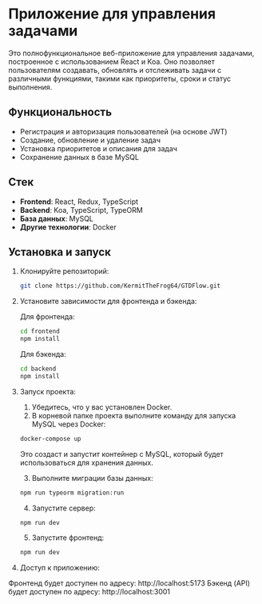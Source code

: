 # Приложение для управления задачами

Это полнофункциональное веб-приложение для управления задачами, построенное с использованием React и Koa. Оно позволяет пользователям создавать, обновлять и отслеживать задачи с различными функциями, такими как приоритеты, сроки и статус выполнения.

## Функциональность
- Регистрация и авторизация пользователей (на основе JWT)
- Создание, обновление и удаление задач
- Установка приоритетов и описания для задач
- Сохранение данных в базе MySQL

## Стек
- **Frontend**: React, Redux, TypeScript
- **Backend**: Koa, TypeScript, TypeORM
- **База данных**: MySQL
- **Другие технологии**: Docker

## Установка и запуск

1. Клонируйте репозиторий:
   
   ```bash
   git clone https://github.com/KermitTheFrog64/GTDFlow.git
   ```
3. Установите зависимости для фронтенда и бэкенда:

   Для фронтенда:
   
   ```bash
   cd frontend
   npm install
   ```
   Для бэкенда:

    ```bash
   cd backend
   npm install
   ```
5. Запуск проекта:

    1. Убедитесь, что у вас установлен Docker.
    2. В корневой папке проекта выполните команду для запуска MySQL через Docker:

   ```bash
   docker-compose up
   ```
   Это создаст и запустит контейнер с MySQL, который будет использоваться для хранения данных.

   3. Выполните миграции базы данных:

   ```bash
   npm run typeorm migration:run
   ```
   4. Запустите сервер:
  
   ```bash
   npm run dev
   ```
   5. Запустите фронтенд:
  
    ```bash
   npm run dev
   ```
6. Доступ к приложению:

Фронтенд будет доступен по адресу: http://localhost:5173
Бэкенд (API) будет доступен по адресу: http://localhost:3001
